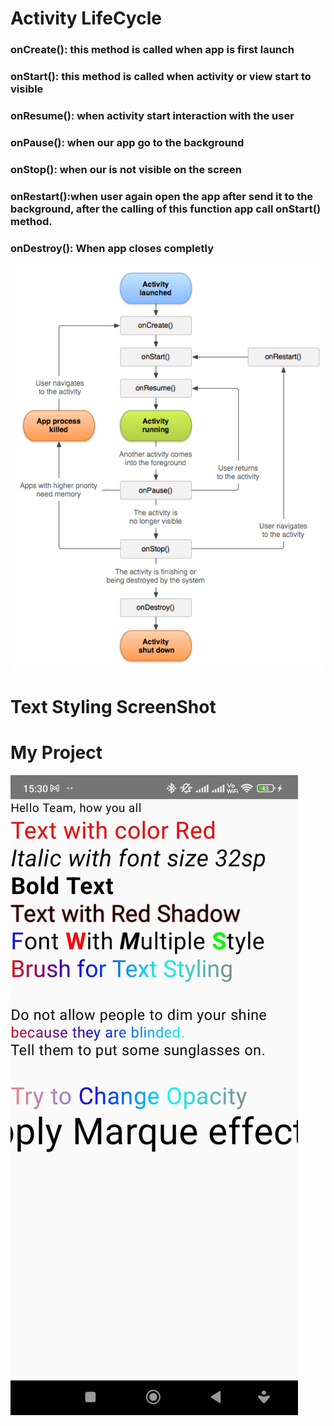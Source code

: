 # Activity LifeCycle


### onCreate(): this method is called when app is first launch

### onStart(): this method is called when activity or view start to visible

### onResume(): when activity start interaction with the user

### onPause(): when our app go to the background

### onStop(): when our is not visible on the screen

### onRestart():when user again open the app after send it to the background, after the calling of this function app call onStart() method.
            
### onDestroy(): When app closes completly


![Activity LifeCycle](https://github.com/akmaurya7/Text_compose_and_lifecycle/blob/master/ScreenShot/Android-Activity-Lifecycle.png)



# Text Styling ScreenShot

# My Project


![Text_Styling_ScreenShot](https://github.com/akmaurya7/Text_compose_and_lifecycle/blob/master/ScreenShot/TextStyling.jpg)
